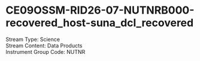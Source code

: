# CE09OSSM-RID26-07-NUTNRB000-recovered_host-suna_dcl_recovered

Stream Type: Science<br>
Stream Content: Data Products<br>
Instrument Group Code: NUTNR<br>

